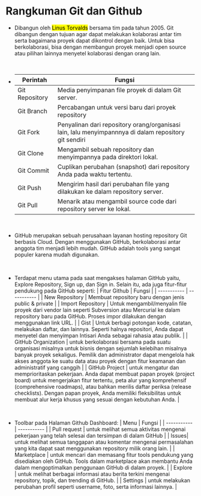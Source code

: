 # Rangkuman Git dan Github

- Dibangun oleh <mark>Linus Torvalds</mark> bersama tim pada tahun 2005. Git dibangun dengan tujuan agar dapat melakukan kolaborasi antar tim serta bagaimana proyek dapat dikontrol dengan baik. Untuk bisa berkolaborasi, bisa dengan membangun proyek menjadi open source atau pilihan lainnya menyetel kolaborasi dengan orang lain.

<br>

- | Perintah | Fungsi |
  | ----------- | ----------- |
  | Git Repository | Media penyimpanan file proyek di dalam Git server. |
  | Git Branch | Percabangan untuk versi baru dari proyek repository |
  | Git Fork | Penyalinan dari repository orang/organisasi lain, lalu menyimpannnya di dalam repository git sendiri |
  | Git Clone | Mengambil sebuah repository dan menyimpannya pada direktori lokal. |
  | Git Commit | Cuplikan perubahan (snapshot) dari repository Anda pada waktu tertentu. |
  | Git Push| Mengirim hasil dari perubahan file yang dilakukan ke dalam repository server. |
  | Git Pull | Menarik atau mengambil source code dari repository server ke lokal. |

<br>

- GitHub merupakan sebuah perusahaan layanan hosting repository Git berbasis Cloud. Dengan menggunakan GitHub, berkolaborasi antar anggota tim menjadi lebih mudah. GitHub adalah tools yang sangat populer karena mudah digunakan.

<br>

- Terdapat menu utama pada saat mengakses halaman GitHub yaitu, Explore Repository, Sign up, dan Sign in. Selain itu, ada juga fitur-fitur pendukung pada GitHub seperti:
  | Fitur Github | Fungsi |
  | ----------- | ----------- |
  | New Repository | Membuat repository baru dengan jenis public & private |
  | Import Repository | Untuk mengambil/menyalin file proyek dari vendor lain seperti Subversion atau Mercurial ke dalam repository baru pada GitHub. Proses impor dilakukan dengan menggunakan link URL. |
  | Gist | Untuk berbagi potongan kode, catatan, melakukan daftar, dan lainnya. Seperti halnya repositori, Anda dapat menyetel dan menyimpan Intisari Anda sebagai rahasia atau publik. |
  | GitHub Organization | untuk berkolaborasi bersama pada suatu organisasi misalnya untuk bisnis dengan sejumlah kelebihan misalnya banyak proyek sekaligus. Pemilik dan administrator dapat mengelola hak akses anggota ke suatu data atau proyek dengan fitur keamanan dan administratif yang canggih |
  | GitHub Project | untuk mengatur dan memprioritaskan pekerjaan. Anda dapat membuat papan proyek (project board) untuk mengerjakan fitur tertentu, peta alur yang komprehensif (comprehensive roadmaps), atau bahkan merilis daftar periksa (release checklists). Dengan papan proyek, Anda memiliki fleksibilitas untuk membuat alur kerja khusus yang sesuai dengan kebutuhan Anda. |

<br>

- Toolbar pada Halaman Github Dashboard:
  | Menu | Fungsi |
  | ----------- | ----------- |
  | Pull request | untuk melihat semua aktivitas mengenai pekerjaan yang telah selesai dan tersimpan di dalam GitHub |
  | Issues| untuk melihat semua tanggapan atau komentar mengenai permasalahan yang kita dapat saat menggunakan repository milik orang lain.  |
  | Marketplace | untuk mencari dan memasang fitur tools pendukung yang disediakan oleh GitHub. Tools dalam marketplace akan membantu Anda dalam mengoptimalkan penggunaan GitHub di dalam proyek.  |
  | Explore | untuk melihat berbagai informasi atau berita terkini mengenai repository, topik, dan trending di GitHub.  |
  | Settings | untuk melakukan perubahan profil seperti username, foto, serta informasi lainnya. |
 
